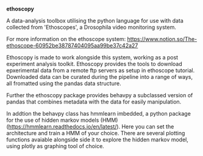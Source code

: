 **ethoscopy**

A data-analysis toolbox utilising the python language for use with data collected from 'Ethoscopes', a Drosophila video monitoring system.

For more information on the ethoscope system: https://www.notion.so/The-ethoscope-60952be38787404095aa99be37c42a27

Ethoscopy is made to work alongside this system, working as a post experiment analysis toolkit. Ethoscopy provides the tools to download epxerimental data from a remote ftp servers as setup in ethoscope tutorial. Downloaded data can be curated during the pipeline into a range of ways, all fromatted using the pandas data structure.

Further the ethoscopy package provides behavpy a subclassed version of pandas that combines metadata with the data for easily manipulation.

In addtion the behavpy class has hmmlearn imbedded, a python package for the use of hidden markov models (HMM) (https://hmmlearn.readthedocs.io/en/latest/). Here you can set the architecture and train a HMM of your choice. There are several plotting functions avaiable alongside side it to explore the hidden markov model, using plotly as graphing tool of choice.
